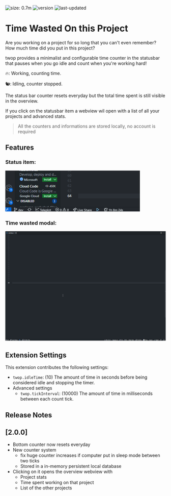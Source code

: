 ![size: 0.7m](https://img.shields.io/badge/size-0.7m-blue?style=flat-square&logo=data:image/svg+xml;base64,PHN2ZyB4bWxucz0iaHR0cDovL3d3dy53My5vcmcvMjAwMC9zdmciIHhtbG5zOnhsaW5rPSJodHRwOi8vd3d3LnczLm9yZy8xOTk5L3hsaW5rIiBhcmlhLWhpZGRlbj0idHJ1ZSIgcm9sZT0iaW1nIgogICAgY2xhc3M9Imljb25pZnkgaWNvbmlmeS0tbWRpIiB3aWR0aD0iMzIiIGhlaWdodD0iMzIiIHByZXNlcnZlQXNwZWN0UmF0aW89InhNaWRZTWlkIG1lZXQiIHZpZXdCb3g9IjAgMCAyNCAyNCI+CiAgICA8cGF0aCBkPSJNNSAyMGgxNHYtMkg1bTE0LTloLTRWM0g5djZINWw3IDdsNy03eiIgZmlsbD0id2hpdGUiPjwvcGF0aD4KPC9zdmc+)
![version](https://img.shields.io/visual-studio-marketplace/v/rafaelmartinez.twop?style=flat-square)
![last-updated](https://img.shields.io/visual-studio-marketplace/last-updated/rafaelmartinez.twop?style=flat-square)

# Time Wasted On this Project

Are you working on a project for so long that you can't even remember?
How much time did you put in this project?

twop provides a minimalist and configurable time counter in the statusbar that pauses when you go idle and count when you're working hard!

🔥: Working, counting time.

🐿️: Idling,  counter stopped.

The status bar counter resets everyday but the total time spent is still visible in the overview.

If you click on the statusbar item a webview wil open with a list of all your projects and advanced stats.

> All the counters and informations are stored locally, no account is required

## Features

### Status item:
![status item](images/status-item.gif)

### Time wasted modal:
![status item](images/popup.gif)


## Extension Settings

This extension contributes the following settings:

* `twop.idleTime`: (10) The amount of time in seconds before being considered idle and stopping the timer.
* Advanced settings
    * `twop.tickInterval`: (10000) The amount of time in milliseconds between each count tick.

## Release Notes

## [2.0.0]

- Bottom counter now resets everyday
- New counter system
    - fix huge counter increases if computer put in sleep mode between two ticks
    - Stored in a in-memory persistent local database
- Clicking on it opens the overview webview with
    - Project stats
    - Time spent working on that project
    - List of the other projects